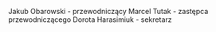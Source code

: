 <p>Jakub Obarowski - przewodniczący
Marcel Tutak - zastępca przewodniczącego
Dorota Harasimiuk - sekretarz
</p>

